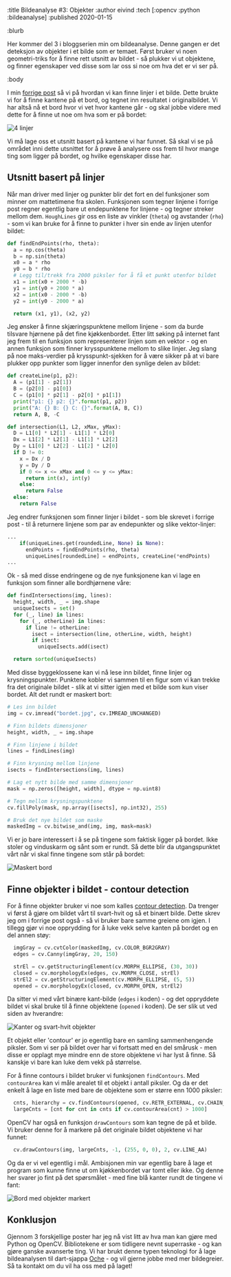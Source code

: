 :title Bildeanalyse #3: Objekter
:author eivind
:tech [:opencv :python :bildeanalyse]
:published 2020-01-15

:blurb

Her kommer del 3 i bloggserien min om bildeanalyse. Denne gangen er det deteksjon av
objekter i et bilde som er temaet. Først bruker vi noen geometri-triks for å finne
rett utsnitt av bildet - så plukker vi ut objektene, og finner egenskaper ved disse
som lar oss si noe om hva det er vi ser på.

:body

I min [forrige post](/blogg/2019-09-bildeanalyse-linjer/) så vi på hvordan vi
kan finne linjer i et bilde. Dette brukte vi for å finne kantene på et bord, og
tegnet inn resultatet i originalbildet. Vi har altså nå et bord hvor vi vet hvor
kantene går - og skal jobbe videre med dette for å finne ut noe om hva som er på
bordet:

![4 linjer](/images/blogg/ba_linjer_fire.png)

Vi må lage oss et utsnitt basert på kantene vi har funnet. Så skal vi se på området
inni dette utsnittet for å prøve å analysere oss frem til hvor mange ting som ligger
på bordet, og hvilke egenskaper disse har.

## Utsnitt basert på linjer

Når man driver med linjer og punkter blir det fort en del funksjoner som minner om
mattetimene fra skolen. Funksjonen som tegner linjene i forrige post regner egentlig
bare ut endepunktene for linjene - og tegner streker mellom dem. `HoughLines` gir oss
en liste av vinkler (`theta`) og avstander (`rho`) - som vi kan bruke for å finne to
punkter i hver sin ende av linjen utenfor bildet:

```python
def findEndPoints(rho, theta):
  a = np.cos(theta)
  b = np.sin(theta)
  x0 = a * rho
  y0 = b * rho
  # Legg til/trekk fra 2000 piksler for å få et punkt utenfor bildet
  x1 = int(x0 + 2000 * -b)
  y1 = int(y0 + 2000 * a)
  x2 = int(x0 - 2000 * -b)
  y2 = int(y0 - 2000 * a)

  return (x1, y1), (x2, y2)
```

Jeg ønsker å finne skjæringspunktene mellom linjene - som da burde tilsvare hjørnene
på det fine kjøkkenbordet. Etter litt søking på internet fant jeg frem til en funksjon
som representerer linjen som en vektor - og en annen funksjon som finner krysspunktene
mellom to slike linjer. Jeg slang på noe maks-verdier på krysspunkt-sjekken for å være
sikker på at vi bare plukker opp punkter som ligger innenfor den synlige delen av
bildet:

```python
def createLine(p1, p2):
  A = (p1[1] - p2[1])
  B = (p2[0] - p1[0])
  C = (p1[0] * p2[1] - p2[0] * p1[1])
  print("p1: {} p2: {}".format(p1, p2))
  print("A: {} B: {} C: {}".format(A, B, C))
  return A, B, -C

def intersection(L1, L2, xMax, yMax):
  D = L1[0] * L2[1] - L1[1] * L2[0]
  Dx = L1[2] * L2[1] - L1[1] * L2[2]
  Dy = L1[0] * L2[2] - L1[2] * L2[0]
  if D != 0:
    x = Dx / D
    y = Dy / D
    if 0 <= x <= xMax and 0 <= y <= yMax: 
      return int(x), int(y)
    else:
      return False
  else:
    return False
```

Jeg endrer funksjonen som finner linjer i bildet - som ble skrevet i forrige post - til å
returnere linjene som par av endepunkter og slike vektor-linjer:

```python
...
    if(uniqueLines.get(roundedLine, None) is None):
      endPoints = findEndPoints(rho, theta)
      uniqueLines[roundedLine] = endPoints, createLine(*endPoints)
...
```

Ok - så med disse endringene og de nye funksjonene kan vi lage en funksjon som finner
alle bordhjørnene våre:

```python
def findIntersections(img, lines):
  height, width, _ = img.shape
  uniqueIsects = set()
  for (_, line) in lines:
    for (_, otherLine) in lines:
      if line != otherLine:
        isect = intersection(line, otherLine, width, height)
        if isect:
          uniqueIsects.add(isect)

  return sorted(uniqueIsects)
```

Med disse byggeklossene kan vi nå lese inn bildet, finne linjer og krysningspunkter.
Punktene kobler vi sammen til en figur som vi kan trekke fra det originale bildet - slik
at vi sitter igjen med et bilde som kun viser bordet. Alt det rundt er maskert bort:

```python
# Les inn bildet
img = cv.imread("bordet.jpg", cv.IMREAD_UNCHANGED)

# Finn bildets dimensjoner
height, width, _ = img.shape

# Finn linjene i bildet
lines = findLines(img)

# Finn krysning mellom linjene
isects = findIntersections(img, lines)

# Lag et nytt bilde med samme dimensjoner
mask = np.zeros([height, width], dtype = np.uint8)

# Tegn mellom krysningspunktene
cv.fillPoly(mask, np.array([isects], np.int32), 255)

# Bruk det nye bildet som maske
maskedImg = cv.bitwise_and(img, img, mask=mask)
```

Vi er jo bare interessert i å se på tingene som faktisk ligger på bordet. Ikke stoler og
vinduskarm og sånt som er rundt. Så dette blir da utgangspunktet vårt når vi skal finne
tingene som står på bordet:

![Maskert bord](/images/blogg/ba_objekter_mask.png)

## Finne objekter i bildet - contour detection

For å finne objekter bruker vi noe som kalles
[contour detection](https://docs.opencv.org/master/df/d0d/tutorial_find_contours.html).
Da trenger vi først å gjøre om bildet vårt til svart-hvit og så et binært bilde. Dette
skrev jeg om i forrige post også - så vi bruker bare samme greiene om igjen. I tillegg
gjør vi noe opprydding for å luke vekk selve kanten på bordet og en del annen støy:

```python
  imgGray = cv.cvtColor(maskedImg, cv.COLOR_BGR2GRAY)
  edges = cv.Canny(imgGray, 20, 150)

  strEl = cv.getStructuringElement(cv.MORPH_ELLIPSE, (30, 30))
  closed = cv.morphologyEx(edges, cv.MORPH_CLOSE, strEl)
  strEl2 = cv.getStructuringElement(cv.MORPH_ELLIPSE, (5, 5))
  opened = cv.morphologyEx(closed, cv.MORPH_OPEN, strEl2)
```

Da sitter vi med vårt binære kant-bilde (`edges` i koden) - og det oppryddete bildet vi
skal bruke til å finne objektene (`opened` i koden). De ser slik ut ved siden av
hverandre:

![Kanter og svart-hvit objekter](/images/blogg/ba_objekter_th.png)

Et objekt eller 'contour' er jo egentlig bare en samling sammenhengende piksler. Som vi
ser på bildet over har vi fortsatt med en del smårusk - men disse er opplagt mye mindre
enn de store objektene vi har lyst å finne. Så kanskje vi bare kan luke dem vekk på
størrelse.

For å finne contours i bildet bruker vi funksjonen `findContours`. Med `contourArea` kan
vi måle arealet til et objekt i antall piksler. Og da er det enkelt å lage en liste med
bare de objektene som er større enn 1000 piksler:

```python
  cnts, hierarchy = cv.findContours(opened, cv.RETR_EXTERNAL, cv.CHAIN_APPROX_SIMPLE)
  largeCnts = [cnt for cnt in cnts if cv.contourArea(cnt) > 1000]
```

OpenCV har også en funksjon `drawContours` som kan tegne de på et bilde. Vi bruker denne
for å markere på det originale bildet objektene vi har funnet:

```python
  cv.drawContours(img, largeCnts, -1, (255, 0, 0), 2, cv.LINE_AA)
```

Og da er vi vel egentlig i mål. Ambisjonen min var egentlig bare å lage et program som
kunne finne ut om kjøkkenbordet var tomt eller ikke. Og denne her svarer jo fint på det
spørsmålet - med fine blå kanter rundt de tingene vi fant:

![Bord med objekter markert](/images/blogg/ba_objekter_resultat.png)

## Konklusjon

Gjennom 3 forskjellige poster har jeg nå vist litt av hva man kan gjøre med Python og
OpenCV. Bibliotekene er som tidligere nevnt superraske - og kan gjøre ganske avanserte
ting. Vi har brukt denne typen teknologi for å lage bildeanalysen til dart-sjappa
[Oche](https://ochedart.com/) - og vil gjerne jobbe med mer bildegreier. Så ta kontakt om
du vil ha oss med på laget!
